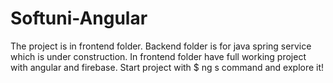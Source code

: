 # Softuni-Angular

The project is in frontend folder. Backend folder is for java spring service which is under construction. In frontend folder have full working project with angular and firebase. Start project with $ ng s command and explore it!
